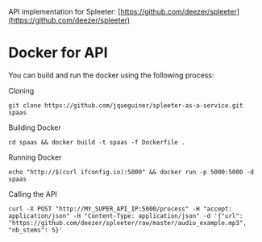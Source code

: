 
API implementation for Spleeter:
[https://github.com/deezer/spleeter](https://github.com/deezer/spleeter)

# Docker for API

You can build and run the docker using the following process:

Cloning
```console
git clone https://github.com/jqueguiner/spleeter-as-a-service.git spaas
```

Building Docker
```console
cd spaas && docker build -t spaas -f Dockerfile .
```

Running Docker
```console
echo "http://$(curl ifconfig.io):5000" && docker run -p 5000:5000 -d spaas
```

Calling the API
```console
curl -X POST "http://MY_SUPER_API_IP:5000/process" -H "accept: application/json" -H "Content-Type: application/json" -d '{"url": "https://github.com/deezer/spleeter/raw/master/audio_example.mp3", "nb_stems": 5}'
```
